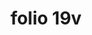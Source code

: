 ---
layout: edition
title: folio 19v
manuscript: Turin, Biblioteca Nazionale, MS N.III.19
sigla: T
iip: t019v.tif
milestone: 38
---